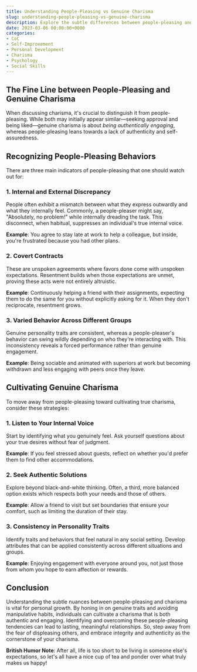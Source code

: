```yaml
---
title: Understanding People-Pleasing vs Genuine Charisma
slug: understanding-people-pleasing-vs-genuine-charisma
description: Explore the subtle differences between people-pleasing and genuine charisma. Learn how to identify people-pleasing behaviors, and discover steps to cultivate true charisma.
date: 2023-03-06 00:00:00+0000
categories:
- CoC
- Self-Improvement
- Personal Development
- Charisma
- Psychology
- Social Skills
---
```


## The Fine Line between People-Pleasing and Genuine Charisma

When discussing charisma, it's crucial to distinguish it from people-pleasing. While both may initially appear similar—seeking approval and being liked—genuine charisma is about *being authentically engaging*, whereas people-pleasing leans towards a lack of authenticity and self-assuredness.

## Recognizing People-Pleasing Behaviors

There are three main indicators of people-pleasing that one should watch out for:

### 1. Internal and External Discrepancy

People often exhibit a mismatch between what they express outwardly and what they internally feel. Commonly, a people-pleaser might say, "Absolutely, no problem!" while internally dreading the task. This disconnect, when habitual, suppresses an individual's true internal voice.

**Example**: You agree to stay late at work to help a colleague, but inside, you're frustrated because you had other plans.

### 2. Covert Contracts

These are unspoken agreements where favors done come with unspoken expectations. Resentment builds when those expectations are unmet, proving these acts were not entirely altruistic.

**Example**: Continuously helping a friend with their assignments, expecting them to do the same for you without explicitly asking for it. When they don't reciprocate, resentment grows.

### 3. Varied Behavior Across Different Groups

Genuine personality traits are consistent, whereas a people-pleaser's behavior can swing wildly depending on who they're interacting with. This inconsistency reveals a forced performance rather than genuine engagement.

**Example**: Being sociable and animated with superiors at work but becoming withdrawn and less engaging with peers once they leave.

## Cultivating Genuine Charisma

To move away from people-pleasing toward cultivating true charisma, consider these strategies:

### 1. Listen to Your Internal Voice

Start by identifying what you genuinely feel. Ask yourself questions about your true desires without fear of judgment.

**Example**: If you feel stressed about guests, reflect on whether you'd prefer them to find other accommodations.

### 2. Seek Authentic Solutions

Explore beyond black-and-white thinking. Often, a third, more balanced option exists which respects both your needs and those of others.

**Example**: Allow a friend to visit but set boundaries that ensure your comfort, such as limiting the duration of their stay.

### 3. Consistency in Personality Traits

Identify traits and behaviors that feel natural in any social setting. Develop attributes that can be applied consistently across different situations and groups.

**Example**: Enjoying engagement with everyone around you, not just those from whom you hope to earn affection or rewards.

## Conclusion

Understanding the subtle nuances between people-pleasing and charisma is vital for personal growth. By honing in on genuine traits and avoiding manipulative habits, individuals can cultivate a charisma that is both authentic and engaging. Identifying and overcoming these people-pleasing tendencies can lead to lasting, meaningful relationships. So, step away from the fear of displeasing others, and embrace integrity and authenticity as the cornerstone of your charisma.

**British Humor Note**: After all, life is too short to be living in someone else's expectations, so let's all have a nice cup of tea and ponder over what truly makes us happy!
